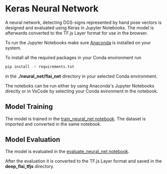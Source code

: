 # Keras Neural Network

A neural network, detecting DGS-signs represented by hand pose vectors is designed and evaluated using Keras in Jupyter Notebooks. The model is afterwards converted to the TF.js Layer format for use in the browser.

To run the Jupyter Notebooks make sure [Anaconda](https://docs.anaconda.com/anaconda/navigator/index.html) is installed on your system.

To install all the required packages in your Conda environment run

```bash
pip install -r requirements.txt
```

in the **./neural_net/flai_net** directory in your selected Conda environment.

The noteboks can be run either by using Anaconda's Jupyter Notebooks directly or in VsCode by selecting your Conda evironment in the notebook.

## Model Training

The model is trained in the [train_neural_net notebook](./train_neural_net.ipynb). The dataset is imported and converted in the same notebook.

## Model Evaluation

The model is evaluated in the [evaluate_neural_net notebook](./evaluate_neural_net.ipynb).

After the evaluation it is converted to the TF.js Layer format and saved in the **deep_flai_tfjs** directory.
